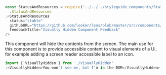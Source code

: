 ```js noeditor
const StatusAndResources = require('../../../styleguide_components/StatusAndResources')
  .StatusAndResources
;<StatusAndResources
  status="stable"
  githubURL="https://github.com/looker/lens/blob/master/src/components/VisuallyHidden/VisuallyHidden.tsx"
  feedbackTitle="Visually Hidden Component Feedback"
/>
```

This component will hide the contents from the screen. The main use for this component is to provide accessible content to visual elements of a UI, for example adding a screen reader accessible label to an icon.

```js
import { VisuallyHidden } from './VisuallyHidden'
;<VisuallyHidden>You won't see me, but I'm in the DOM</VisuallyHidden>
```
